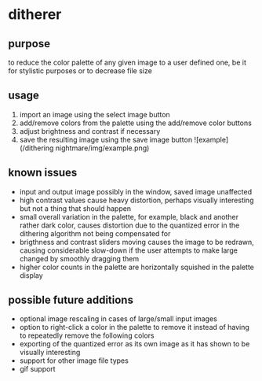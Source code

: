 # ditherer

## purpose

to reduce the color palette of any given image to a user defined one, be it for stylistic purposes or to decrease file size

## usage

1. import an image using the select image button
2. add/remove colors from the palette using the add/remove color buttons
3. adjust brightness and contrast if necessary
4. save the resulting image using the save image button
![example](/dithering nightmare/img/example.png)

## known issues
- input and output image possibly in the window, saved image unaffected
- high contrast values cause heavy distortion, perhaps visually interesting but not a thing that should happen
- small overall variation in the palette, for example, black and another rather dark color, causes distortion due to the quantized error in the dithering algorithm not being compensated for
- brigthness and contrast sliders moving causes the image to be redrawn, causing considerable slow-down if the user attempts to make large changed by smoothly dragging them
- higher color counts in the palette are horizontally squished in the palette display

## possible future additions
- optional image rescaling in cases of large/small input images
- option to right-click a color in the palette to remove it instead of having to repeatedly remove the following colors
- exporting of the quantized error as its own image as it has shown to be visually interesting
- support for other image file types
- gif support
